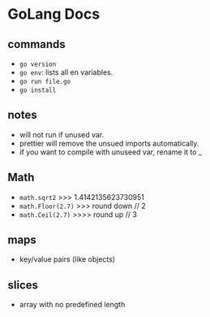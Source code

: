 # GoLang Docs
## commands
- `go version`
- `go env`: lists all en variables.
- `go run file.go`
- `go install`

## notes
- will not run if unused var.
- prettier will remove the unsued imports automatically.
- if you want to compile with unuseed var, rename it to _


## Math
- `math.sqrt2` >>> 1.4142135623730951
- `math.Floor(2.7)`  >>> round down // 2
- `math.Ceil(2.7)`  >>>> round up // 3

## maps
- key/value pairs (like objects)

## slices
- array with no predefined length
